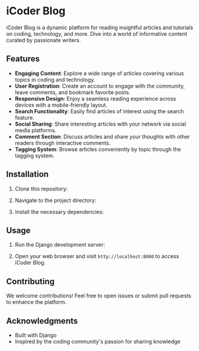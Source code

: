 # iCoder Blog

iCoder Blog is a dynamic platform for reading insightful articles and tutorials on coding, technology, and more. Dive into a world of informative content curated by passionate writers.

## Features

- **Engaging Content**: Explore a wide range of articles covering various topics in coding and technology.
- **User Registration**: Create an account to engage with the community, leave comments, and bookmark favorite posts.
- **Responsive Design**: Enjoy a seamless reading experience across devices with a mobile-friendly layout.
- **Search Functionality**: Easily find articles of interest using the search feature.
- **Social Sharing**: Share interesting articles with your network via social media platforms.
- **Comment Section**: Discuss articles and share your thoughts with other readers through interactive comments.
- **Tagging System**: Browse articles conveniently by topic through the tagging system.

## Installation

1. Clone this repository:
   
2. Navigate to the project directory:

3. Install the necessary dependencies:

## Usage

1. Run the Django development server:

2. Open your web browser and visit `http://localhost:8000` to access iCoder Blog.

## Contributing

We welcome contributions! Feel free to open issues or submit pull requests to enhance the platform.

## Acknowledgments

- Built with Django
- Inspired by the coding community's passion for sharing knowledge

